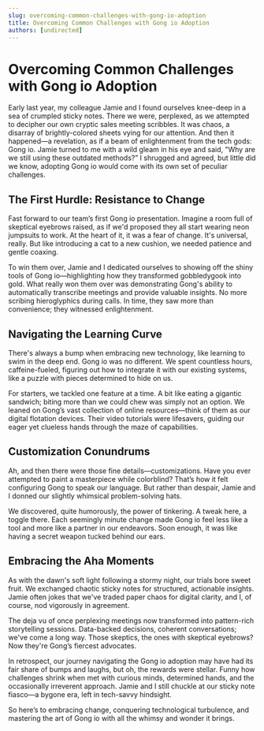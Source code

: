 ```yaml
---
slug: overcoming-common-challenges-with-gong-io-adoption
title: Overcoming Common Challenges with Gong io Adoption
authors: [undirected]
---
```


# Overcoming Common Challenges with Gong io Adoption

Early last year, my colleague Jamie and I found ourselves knee-deep in a sea of crumpled sticky notes. There we were, perplexed, as we attempted to decipher our own cryptic sales meeting scribbles. It was chaos, a disarray of brightly-colored sheets vying for our attention. And then it happened—a revelation, as if a beam of enlightenment from the tech gods: Gong io. Jamie turned to me with a wild gleam in his eye and said, "Why are we still using these outdated methods?” I shrugged and agreed, but little did we know, adopting Gong io would come with its own set of peculiar challenges.

## The First Hurdle: Resistance to Change

Fast forward to our team’s first Gong io presentation. Imagine a room full of skeptical eyebrows raised, as if we'd proposed they all start wearing neon jumpsuits to work. At the heart of it, it was a fear of change. It's universal, really. But like introducing a cat to a new cushion, we needed patience and gentle coaxing.

To win them over, Jamie and I dedicated ourselves to showing off the shiny tools of Gong io—highlighting how they transformed gobbledygook into gold. What really won them over was demonstrating Gong's ability to automatically transcribe meetings and provide valuable insights. No more scribing hieroglyphics during calls. In time, they saw more than convenience; they witnessed enlightenment.

## Navigating the Learning Curve

There's always a bump when embracing new technology, like learning to swim in the deep end. Gong io was no different. We spent countless hours, caffeine-fueled, figuring out how to integrate it with our existing systems, like a puzzle with pieces determined to hide on us.

For starters, we tackled one feature at a time. A bit like eating a gigantic sandwich; biting more than we could chew was simply not an option. We leaned on Gong’s vast collection of online resources—think of them as our digital flotation devices. Their video tutorials were lifesavers, guiding our eager yet clueless hands through the maze of capabilities.

## Customization Conundrums

Ah, and then there were those fine details—customizations. Have you ever attempted to paint a masterpiece while colorblind? That’s how it felt configuring Gong to speak our language. But rather than despair, Jamie and I donned our slightly whimsical problem-solving hats.

We discovered, quite humorously, the power of tinkering. A tweak here, a toggle there. Each seemingly minute change made Gong io feel less like a tool and more like a partner in our endeavors. Soon enough, it was like having a secret weapon tucked behind our ears.

## Embracing the Aha Moments

As with the dawn's soft light following a stormy night, our trials bore sweet fruit. We exchanged chaotic sticky notes for structured, actionable insights. Jamie often jokes that we've traded paper chaos for digital clarity, and I, of course, nod vigorously in agreement.

The deja vu of once perplexing meetings now transformed into pattern-rich storytelling sessions. Data-backed decisions, coherent conversations; we've come a long way. Those skeptics, the ones with skeptical eyebrows? Now they're Gong’s fiercest advocates.

In retrospect, our journey navigating the Gong io adoption may have had its fair share of bumps and laughs, but oh, the rewards were stellar. Funny how challenges shrink when met with curious minds, determined hands, and the occasionally irreverent approach. Jamie and I still chuckle at our sticky note fiasco—a bygone era, left in tech-savvy hindsight.

So here’s to embracing change, conquering technological turbulence, and mastering the art of Gong io with all the whimsy and wonder it brings.